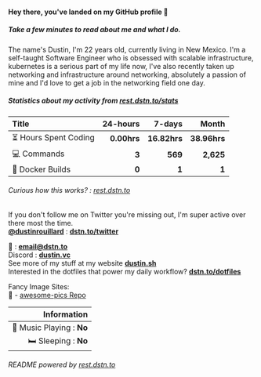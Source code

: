 #### Hey there, you've landed on my GitHub profile 👋
##### Take a few minutes to read about me and what I do.

The name's Dustin, I'm 22 years old, currently living in New Mexico. I'm a self-taught Software Engineer who is obsessed with scalable infrastructure, kubernetes is a serious part of my life now, I've also recently taken up networking and infrastructure around networking, absolutely a passion of mine and I'd love to get a job in the networking field one day.

##### Statistics about my activity from [rest.dstn.to/stats](https://rest.dstn.to/stats)

| Title                                       |    24-hours |       7-days |        Month |
| :------------------------------------------ | ----------: | -----------: | -----------: |
| :hourglass_flowing_sand: Hours Spent Coding | **0.00hrs** | **16.82hrs** | **38.96hrs** |
| :computer: Commands                         |       **3** |      **569** |    **2,625** |
| :hammer: Docker Builds                      |       **0** |        **1** |        **1** |

###### Curious how this works? : [rest.dstn.to](https://dstn.to/api)

If you don't follow me on Twitter you're missing out, I'm super active over there most the time. \
[**@dustinrouillard**](https://dstn.to/twitter) : [**dstn.to/twitter**](https://dstn.to/twitter)

:email: : [**email@dstn.to**](mailto://email@dstn.to) \
Discord : [**dustin.vc**](https://dustin.vc) \
See more of my stuff at my website [**dustin.sh**](https://dustin.sh) \
Interested in the dotfiles that power my daily workflow? [**dstn.to/dotfiles**](https://dstn.to/dotfiles)

Fancy Image Sites: \
🌅 - [awesome-pics Repo](https://dstn.to/pics)


| Information                           |
| ------------------------------------: |
| :musical_note: Music Playing : **No** |
|               :bed: Sleeping : **No** |

###### README powered by [rest.dstn.to](https://dstn.to/api)
